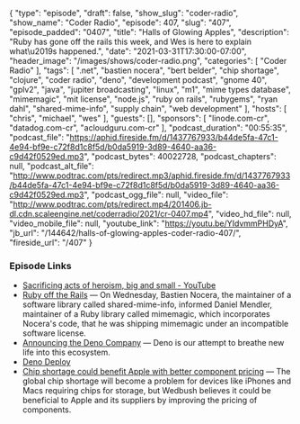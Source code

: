 {
  "type": "episode",
  "draft": false,
  "show_slug": "coder-radio",
  "show_name": "Coder Radio",
  "episode": 407,
  "slug": "407",
  "episode_padded": "0407",
  "title": "Halls of Glowing Apples",
  "description": "Ruby has gone off the rails this week, and Wes is here to explain what\u2019s happened.",
  "date": "2021-03-31T17:30:00-07:00",
  "header_image": "/images/shows/coder-radio.png",
  "categories": [
    "Coder Radio"
  ],
  "tags": [
    ".net",
    "bastien nocera",
    "bert belder",
    "chip shortage",
    "clojure",
    "coder radio",
    "deno",
    "development podcast",
    "gnome 40",
    "gplv2",
    "java",
    "jupiter broadcasting",
    "linux",
    "m1",
    "mime types database",
    "mimemagic",
    "mit license",
    "node.js",
    "ruby on rails",
    "rubygems",
    "ryan dahl",
    "shared-mime-info",
    "supply chain",
    "web development"
  ],
  "hosts": [
    "chris",
    "michael",
    "wes"
  ],
  "guests": [],
  "sponsors": [
    "linode.com-cr",
    "datadog.com-cr",
    "acloudguru.com-cr"
  ],
  "podcast_duration": "00:55:35",
  "podcast_file": "https://aphid.fireside.fm/d/1437767933/b44de5fa-47c1-4e94-bf9e-c72f8d1c8f5d/b0da5919-3d89-4640-aa36-c9d42f0529ed.mp3",
  "podcast_bytes": 40022728,
  "podcast_chapters": null,
  "podcast_alt_file": "http://www.podtrac.com/pts/redirect.mp3/aphid.fireside.fm/d/1437767933/b44de5fa-47c1-4e94-bf9e-c72f8d1c8f5d/b0da5919-3d89-4640-aa36-c9d42f0529ed.mp3",
  "podcast_ogg_file": null,
  "video_file": "http://www.podtrac.com/pts/redirect.mp4/201406.jb-dl.cdn.scaleengine.net/coderradio/2021/cr-0407.mp4",
  "video_hd_file": null,
  "video_mobile_file": null,
  "youtube_link": "https://youtu.be/YIdvmmPHDyA",
  "jb_url": "/144642/halls-of-glowing-apples-coder-radio-407/",
  "fireside_url": "/407"
}


### Episode Links

  * [Sacrificing acts of heroism, big and small - YouTube](https://www.youtube.com/watch?v=L42GCAX9EFg#t=6m30s "Sacrificing acts of heroism, big and small - YouTube")
  * [Ruby off the Rails](https://www.theregister.com/2021/03/25/ruby_rails_code/ "Ruby off the Rails") — On Wednesday, Bastien Nocera, the maintainer of a software library called shared-mime-info, informed Daniel Mendler, maintainer of a Ruby library called mimemagic, which incorporates Nocera's code, that he was shipping mimemagic under an incompatible software license. 
  * [Announcing the Deno Company](https://deno.com/blog/the-deno-company "Announcing the Deno Company") — Deno is our attempt to breathe new life into this ecosystem.
  * [Deno Deploy](https://deno.com/deploy "Deno Deploy")
  * [Chip shortage could benefit Apple with better component pricing](https://appleinsider.com/articles/21/03/27/chip-shortage-could-benefit-apple-with-better-component-pricing "Chip shortage could benefit Apple with better component pricing") — The global chip shortage will become a problem for devices like iPhones and Macs requiring chips for storage, but Wedbush believes it could be beneficial to Apple and its suppliers by improving the pricing of components.


